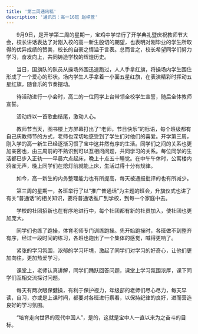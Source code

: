 ```yaml
---
title: '第二周通讯稿'
description: '通讯员：高一16班 赵梓萱'
---
```


　　9月9日，是开学第二周的星期一，宝鸡中学举行了开学典礼暨庆祝教师节大会，校长讲话表达了对刚入校的高一新生殷切的期望，也表明对刚毕业的学生所取得的优异成绩的赞美，校长的自豪之情溢于言表。总而言之，校长希望同学们努力学习，奋发向上，共同铸造学校的辉煌历史。

　　当日，国旗队的队员从操场外围迅速跑过，人人手拿红旗，将操场内学生围住形成了一个爱心的形状。场内学生人手拿着一小面五星红旗，在表演精彩时挥动五星红旗，随音乐的节奏摆动。

　　待活动进行一小会时，高二的一位同学上台带领全校学生宣誓，随后全体教师宣誓。

　　活动终以一首歌曲结尾，激动人心。

　　教师节当天，图书楼上方屏幕打出了“老师，节日快乐”的标语，每个班级都有自己庆教师节的方式，老师也深切地感受到了学生们对他们的喜爱。开学第三周，刚入学的高一新生已经逐渐习惯了宝中这井然有序的生活。同学们之间的关系也更加亲密也，由三周前的不熟识到可以互相问问题，共同学习的关系。每位同学的生活都已步入正轨——早晨六点起床，晚上十点五十睡觉。在中午午休时，公寓楼内鸦雀无声，晚上同学们在熄灯前就能上床，生活过得十分有规律。

　　如今，高一新生的内务整理能力也有所提高，每天被通报批评的也有所减少。

　　第三周的星期一，各班举行了以“推广普通话”为主题的班会，升旗仪式也讲了有关“普通话”的相关知识，要将普通话推广到学校，到每一个家庭中去。

　　学校的社团招新也在有序地进行中，每个社团都有新的社员加入，使社团也更加庞大。

　　同学们也练了跑操，体育老师专门训练跑操。先开始跑操时，各班做不到整齐有序，经过一段时间的练习，各班也跑出了一个集体的感觉，喊得更响了。

　　紧张的学习氛围，浓郁的学习环境，激起了同学们对学习的好奇心，让他们更加向往，更加热爱学习。

　　课堂上，老师认真讲解，同学们踊跃回答问题，课堂上学习氛围浓厚，课下同学们互相交流探讨问题。

　　每天有两次眼保健操，有利于保护视力，年级部的老师们尽心尽力，每天早读，自习，亦或是上课时间，都要对各班进行察看，以保持纪律的良好，进而营造良好的学习氛围。

　　“培育走向世界的现代中国人”，是的，这就是宝中人一直以来为之奋斗的目标。
